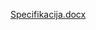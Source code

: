 [Specifikacija.docx](https://github.com/RadovanPrijic/sj_javascript_prviprojekat/files/12646460/Specifikacija.docx)
